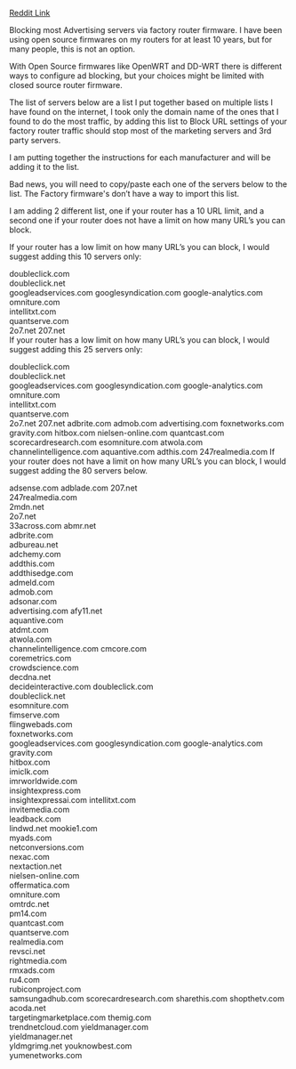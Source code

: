 [Reddit Link](https://www.reddit.com/r/privacy/comments/3tz3ph/blocking_most_advertising_servers_via_factory/)

Blocking most Advertising servers via factory router firmware.
I have been using open source firmwares on my routers for at least 10 years, but for many people, this is not an option.

With Open Source firmwares like OpenWRT and DD-WRT there is different ways to configure ad blocking, but your choices might be limited with closed source router firmware.

The list of servers below are a list I put together based on multiple lists I have found on the internet, I took only the domain name of the ones that I found to do the most traffic, by adding this list to Block URL settings of your factory router traffic should stop most of the marketing servers and 3rd party servers.

I am putting together the instructions for each manufacturer and will be adding it to the list.

Bad news, you will need to copy/paste each one of the servers below to the list. The Factory firmware's don’t have a way to import this list.

I am adding 2 different list, one if your router has a 10 URL limit, and a second one if your router does not have a limit on how many URL’s you can block.

If your router has a low limit on how many URL’s you can block, I would suggest adding this 10 servers only:

doubleclick.com     
doubleclick.net     
googleadservices.com
googlesyndication.com
google-analytics.com
omniture.com      
intellitxt.com      
quantserve.com   
2o7.net 
207.net  
If your router has a low limit on how many URL’s you can block, I would suggest adding this 25 servers only:

doubleclick.com     
doubleclick.net     
googleadservices.com
googlesyndication.com
google-analytics.com
omniture.com      
intellitxt.com      
quantserve.com   
2o7.net 
207.net
adbrite.com
admob.com
advertising.com
foxnetworks.com
gravity.com
hitbox.com
nielsen-online.com
quantcast.com
scorecardresearch.com
esomniture.com
atwola.com
channelintelligence.com
aquantive.com
adthis.com
247realmedia.com
If your router does not have a limit on how many URL’s you can block, I would suggest adding the 80 servers below.

adsense.com
adblade.com
207.net             
247realmedia.com     
2mdn.net             
2o7.net             
33across.com
abmr.net             
adbrite.com         
adbureau.net           
adchemy.com         
addthis.com           
addthisedge.com       
admeld.com           
admob.com           
adsonar.com           
advertising.com 
afy11.net           
aquantive.com         
atdmt.com               
atwola.com           
channelintelligence.com
cmcore.com           
coremetrics.com        
crowdscience.com       
decdna.net           
decideinteractive.com
doubleclick.com     
doubleclick.net     
esomniture.com       
fimserve.com         
flingwebads.com     
foxnetworks.com     
googleadservices.com
googlesyndication.com
google-analytics.com
gravity.com         
hitbox.com           
imiclk.com           
imrworldwide.com     
insightexpress.com     
insightexpressai.com
intellitxt.com           
invitemedia.com                  
leadback.com         
lindwd.net
mookie1.com         
myads.com           
netconversions.com   
nexac.com             
nextaction.net         
nielsen-online.com   
offermatica.com     
omniture.com         
omtrdc.net           
pm14.com             
quantcast.com       
quantserve.com       
realmedia.com       
revsci.net           
rightmedia.com       
rmxads.com             
ru4.com             
rubiconproject.com   
samsungadhub.com
scorecardresearch.com
sharethis.com
shopthetv.com
acoda.net           
targetingmarketplace.com
themig.com   
trendnetcloud.com
yieldmanager.com      
yieldmanager.net       
yldmgrimg.net
youknowbest.com    
yumenetworks.com
